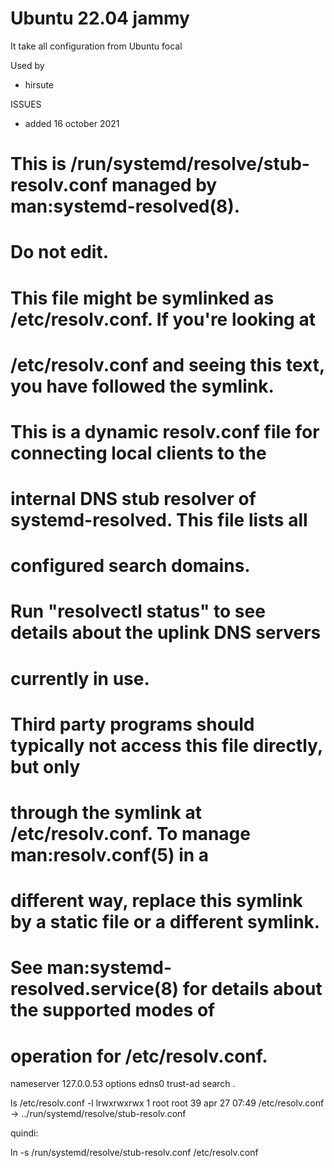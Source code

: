 # Ubuntu 22.04 jammy

It take all configuration from Ubuntu focal

Used by
- hirsute

ISSUES
* added 16 october 2021

# This is /run/systemd/resolve/stub-resolv.conf managed by man:systemd-resolved(8).
# Do not edit.
#
# This file might be symlinked as /etc/resolv.conf. If you're looking at
# /etc/resolv.conf and seeing this text, you have followed the symlink.
#
# This is a dynamic resolv.conf file for connecting local clients to the
# internal DNS stub resolver of systemd-resolved. This file lists all
# configured search domains.
#
# Run "resolvectl status" to see details about the uplink DNS servers
# currently in use.
#
# Third party programs should typically not access this file directly, but only
# through the symlink at /etc/resolv.conf. To manage man:resolv.conf(5) in a
# different way, replace this symlink by a static file or a different symlink.
#
# See man:systemd-resolved.service(8) for details about the supported modes of
# operation for /etc/resolv.conf.

nameserver 127.0.0.53
options edns0 trust-ad
search .

ls /etc/resolv.conf -l
lrwxrwxrwx 1 root root 39 apr 27 07:49 /etc/resolv.conf -> ../run/systemd/resolve/stub-resolv.conf

quindi:

 ln -s /run/systemd/resolve/stub-resolv.conf /etc/resolv.conf
 